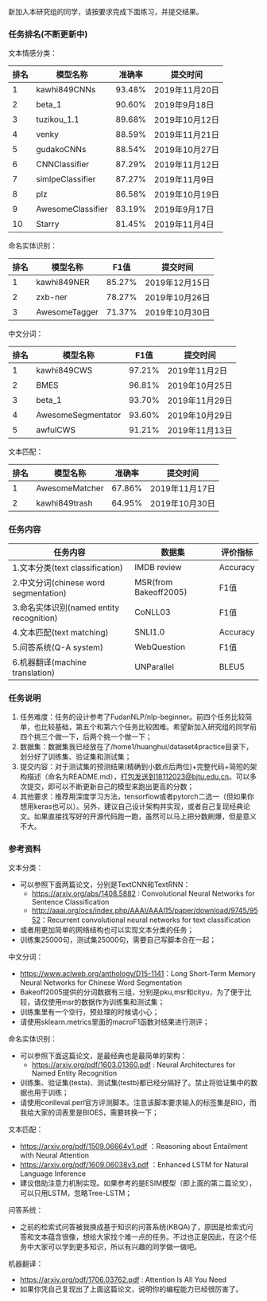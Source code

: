 新加入本研究组的同学，请按要求完成下面练习，并提交结果。

### 任务排名(不断更新中)

文本情感分类：

| 排名 | 模型名称          | 准确率 | 提交时间      |
| ---- | ----------------- | ------ | ------------- |
| 1    | kawhi849CNNs       | 93.48% | 2019年11月20日|
| 2    | beta_1            | 90.60% | 2019年9月18日 |
| 3    | tuzikou_1.1      | 89.68% | 2019年10月12日 |
| 4    | venky           | 88.59% | 2019年11月21日 |
| 5    | gudakoCNNs      | 88.54% | 2019年10月27日 |
| 6    | CNNClassifier   | 87.29% | 2019年11月12日 |
| 7    | simlpeClassifier  | 87.27% | 2019年11月9日 |
| 8    | plz               | 86.58% | 2019年10月19日|
| 9    | AwesomeClassifier | 83.19% | 2019年9月17日 |
| 10    | Starry          | 81.45% | 2019年11月4日 |

命名实体识别：

| 排名 | 模型名称          | F1值 | 提交时间      |
| ---- | ----------------- | ------ | ------------- |
| 1    | kawhi849NER       | 85.27% | 2019年12月15日|
| 2    | zxb-ner           | 78.27% | 2019年10月26日 |
| 3    | AwesomeTagger     | 71.37% | 2019年10月30日 |

中文分词：

| 排名 | 模型名称          | F1值 | 提交时间      |
| ---- | ----------------- | ------ | ------------- |
| 1    | kawhi849CWS         | 97.21% | 2019年11月2日|
| 2    | BMES              | 96.81% | 2019年10月25日|
| 3    | beta_1            | 93.70% | 2019年11月29日|
| 4    | AwesomeSegmentator   | 93.60% | 2019年10月29日|
| 5    | awfulCWS         | 91.21% | 2019年11月13日|

文本匹配：

| 排名 | 模型名称          | 准确率 | 提交时间      |
| ---- | ----------------- | ------ | ------------- |
| 1    | AwesomeMatcher    | 67.86% | 2019年11月17日|
| 2    | kawhi849trash     | 64.95% | 2019年10月30日|

### 任务内容

| 任务内容                                 | 数据集                | 评价指标 |
| ---------------------------------------- | --------------------- | -------- |
| 1.文本分类(text classification)          | IMDB review           | Accuracy |
| 2.中文分词(chinese word segmentation)    | MSR(from Bakeoff2005) | F1值     |
| 3.命名实体识别(named entity recognition) | CoNLL03               | F1值     |
| 4.文本匹配(text matching)                | SNLI1.0               | Accuracy |
| 5.问答系统(Q-A system)                   | WebQuestion           | F1值     |
| 6.机器翻译(machine translation)          | UNParallel            | BLEU5    |

### 任务说明

1. 任务难度：任务的设计参考了FudanNLP/nlp-beginner。前四个任务比较简单，也比较基础，第五个和第六个任务比较困难。希望新加入研究组的同学前四个挑三个做一下，后两个挑一个做一下；
2. 数据集：数据集我已经放在了/home1/huanghui/dataset4practice目录下，划分好了训练集、验证集和测试集；
3. 提交内容：对于测试集的预测结果(精确到小数点后两位)+完整代码+简短的架构描述（命名为README.md），打包发送到18112023@bjtu.edu.cn。可以多次提交，即可以不断更新自己的模型来跑出更高的分数；
4. 其他要求：推荐用深度学习方法，tensorflow或者pytorch二选一（但如果你想用keras也可以）。另外，建议自己设计架构并实现，或者自己复现经典论文。如果直接找写好的开源代码跑一跑，虽然可以马上把分数刷爆，但是意义不大。

### 参考资料

文本分类：

- 可以参照下面两篇论文，分别是TextCNN和TextRNN：
  - https://arxiv.org/abs/1408.5882 : Convolutional Neural Networks for Sentence Classification
  - <http://aaai.org/ocs/index.php/AAAI/AAAI15/paper/download/9745/9552>：Recurrent convolutional neural networks for text classification
- 或者用更加简单的网络结构也可以实现文本分类的任务；
- 训练集25000句，测试集25000句，需要自己写脚本合在一起；

中文分词：

- <https://www.aclweb.org/anthology/D15-1141>：Long Short-Term Memory Neural Networks for Chinese Word Segmentation 
- Bakeoff2005提供的分词数据有三组，分别是pku,msr和cityu，为了便于比较，请仅使用msr的数据作为训练集和测试集；
- 训练集里有一个空行，预处理的时候请小心；
- 请使用sklearn.metrics里面的macroF1函数对结果进行测评；

命名实体识别：

- 可以参照下面这篇论文，是最经典也是最简单的架构：
  - https://arxiv.org/pdf/1603.01360.pdf : Neural Architectures for Named Entity Recognition
- 训练集、验证集(testa)、测试集(testb)都已经分隔好了。禁止将验证集中的数据也用于训练；
- 请使用conlleval.perl官方评测脚本。注意该脚本要求输入的标签集是BIO，而我给大家的词表里是BIOES，需要转换一下；

文本匹配：

- https://arxiv.org/pdf/1509.06664v1.pdf ：Reasoning about Entailment with Neural Attention
- https://arxiv.org/pdf/1609.06038v3.pdf ：Enhanced LSTM for Natural Language Inference
- 建议借助注意力机制实现。如果参考的是ESIM模型（即上面的第二篇论文），可以只用LSTM，忽略Tree-LSTM；

问答系统：

- 之前的检索式问答被我换成基于知识的问答系统(KBQA)了，原因是检索式问答和文本蕴含很像，想给大家找个难一点的任务。不过也正是因此，在这个任务中大家可以学到更多知识，所以有兴趣的同学做一做吧。

机器翻译：

- https://arxiv.org/pdf/1706.03762.pdf : Attention Is All You Need
- 如果你凭自己复现出了上面这篇论文，说明你的编程能力已经很厉害了。
